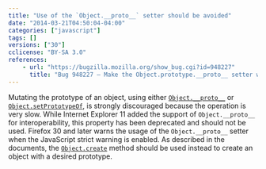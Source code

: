 ```yaml
---
title: "Use of the `Object.__proto__` setter should be avoided"
date: "2014-03-21T04:50:04-04:00"
categories: ["javascript"]
tags: []
versions: ["30"]
cclicense: "BY-SA 3.0"
references:
    - url: "https://bugzilla.mozilla.org/show_bug.cgi?id=948227"
      title: "Bug 948227 – Make the Object.prototype.__proto__ setter warn about perf impact when used, and suggest alternatives"
---
```

Mutating the prototype of an object, using either [`Object.__proto__`](https://developer.mozilla.org/en-US/docs/Web/JavaScript/Reference/Global_Objects/Object/proto) or [`Object.setPrototypeOf`](https://developer.mozilla.org/en-US/docs/Web/JavaScript/Reference/Global_Objects/Object/setPrototypeOf), is strongly discouraged because the operation is very slow. While Internet Explorer 11 added the support of `Object.__proto__` for interoperability, this property has been deprecated and should not be used. Firefox 30 and later warns the usage of the `Object.__proto__` setter when the JavaScript strict warning is enabled. As described in the documents, the [`Object.create`](https://developer.mozilla.org/en-US/docs/Web/JavaScript/Reference/Global_Objects/Object/create) method should be used instead to create an object with a desired prototype.
